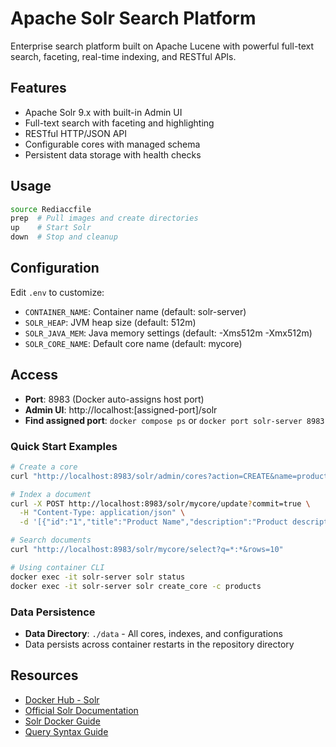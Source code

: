 # Apache Solr Search Platform

Enterprise search platform built on Apache Lucene with powerful full-text search, faceting, real-time indexing, and RESTful APIs.

## Features

- Apache Solr 9.x with built-in Admin UI
- Full-text search with faceting and highlighting
- RESTful HTTP/JSON API
- Configurable cores with managed schema
- Persistent data storage with health checks

## Usage

```bash
source Rediaccfile
prep  # Pull images and create directories
up    # Start Solr
down  # Stop and cleanup
```

## Configuration

Edit `.env` to customize:
- `CONTAINER_NAME`: Container name (default: solr-server)
- `SOLR_HEAP`: JVM heap size (default: 512m)
- `SOLR_JAVA_MEM`: Java memory settings (default: -Xms512m -Xmx512m)
- `SOLR_CORE_NAME`: Default core name (default: mycore)

## Access

- **Port**: 8983 (Docker auto-assigns host port)
- **Admin UI**: http://localhost:[assigned-port]/solr
- **Find assigned port**: `docker compose ps` or `docker port solr-server 8983`

### Quick Start Examples

```bash
# Create a core
curl "http://localhost:8983/solr/admin/cores?action=CREATE&name=products&configSet=_default"

# Index a document
curl -X POST http://localhost:8983/solr/mycore/update?commit=true \
  -H "Content-Type: application/json" \
  -d '[{"id":"1","title":"Product Name","description":"Product description"}]'

# Search documents
curl "http://localhost:8983/solr/mycore/select?q=*:*&rows=10"

# Using container CLI
docker exec -it solr-server solr status
docker exec -it solr-server solr create_core -c products
```

### Data Persistence

- **Data Directory**: `./data` - All cores, indexes, and configurations
- Data persists across container restarts in the repository directory

## Resources

- [Docker Hub - Solr](https://hub.docker.com/_/solr)
- [Official Solr Documentation](https://solr.apache.org/guide/solr/latest/)
- [Solr Docker Guide](https://solr.apache.org/guide/solr/latest/deployment-guide/solr-in-docker.html)
- [Query Syntax Guide](https://solr.apache.org/guide/solr/latest/query-guide/query-syntax-and-parsers.html)
